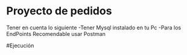 # Proyecto de pedidos
Tener en cuenta lo siguiente 
-Tener Mysql instalado en tu Pc
-Para los EndPoints Recomendable usar Postman

#Ejecución
